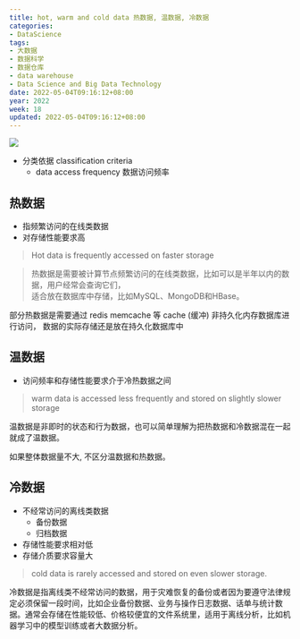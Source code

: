 ```yaml
---
title: hot, warm and cold data 热数据, 温数据, 冷数据
categories:
- DataScience
tags:
- 大数据
- 数据科学
- 数据仓库
- data warehouse
- Data Science and Big Data Technology
date: 2022-05-04T09:16:12+08:00
year: 2022
week: 18
updated: 2022-05-04T09:16:12+08:00
---
```


![](https://cdn.jsdelivr.net/gh/HaoweiCh/imgs/C6A8224158E488BE8A58B933BDD1F104985501DB.webp)

<!-- more -->

* 分类依据 classification criteria
  * data access frequency 数据访问频率

## 热数据

* 指频繁访问的在线类数据
* 对存储性能要求高

> Hot data is frequently accessed on faster storage

> 热数据是需要被计算节点频繁访问的在线类数据，比如可以是半年以内的数据，用户经常会查询它们，  
> 适合放在数据库中存储，比如MySQL、MongoDB和HBase。

部分热数据是需要通过 redis memcache 等 cache (缓冲) 非持久化内存数据库进行访问， 数据的实际存储还是放在持久化数据库中

## 温数据

* 访问频率和存储性能要求介于冷热数据之间

> warm data is accessed less frequently and stored on slightly slower storage

温数据是非即时的状态和行为数据，也可以简单理解为把热数据和冷数据混在一起就成了温数据。

如果整体数据量不大, 不区分温数据和热数据。

## 冷数据

* 不经常访问的离线类数据
  * 备份数据
  * 归档数据
* 存储性能要求相对低
* 存储介质要求容量大

> cold data is rarely accessed and stored on even slower storage.

冷数据是指离线类不经常访问的数据，用于灾难恢复的备份或者因为要遵守法律规定必须保留一段时间，比如企业备份数据、业务与操作日志数据、话单与统计数据。通常会存储在性能较低、价格较便宜的文件系统里，适用于离线分析，比如机器学习中的模型训练或者大数据分析。